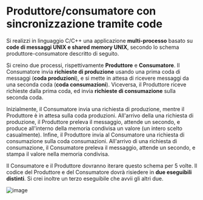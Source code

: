 # Produttore/consumatore con sincronizzazione tramite code

Si realizzi in linguaggio C/C++ una applicazione **multi-processo**
basato su **code di messaggi UNIX e shared memory UNIX**, secondo lo
schema produttore-consumatore descritto di seguito.

Si creino due processi, rispettivamente **Produttore** e
**Consumatore**. Il Consumatore invia **richieste di produzione** usando
una prima coda di messaggi (**coda produzioni**), e si mette in attesa
di ricevere messaggi da una seconda coda (**coda consumazioni**).
Viceversa, il Produttore riceve richieste dalla prima coda, ed invia
**richieste di consumazione** sulla seconda coda.

Inizialmente, il Consumatore invia una richiesta di produzione, mentre
il Produttore è in attesa sulla coda produzioni. All'arrivo della una
richiesta di produzione, il Produttore preleva il messaggio, attende un
secondo, e produce all'interno della memoria condivisa un valore (un
intero scelto casualmente). Infine, il Produttore invia al Consumatore
una richiesta di consumazione sulla coda consumazioni. All'arrivo di una
richiesta di consumazione, il Consumatore preleva il messaggio, attende
un secondo, e stampa il valore nella memoria condivisa.

Il Consumatore e il Produttore dovranno iterare questo schema per 5
volte. Il codice del Produttore e del Consumatore dovrà risiedere in
**due eseguibili distinti**. Si crei inoltre un terzo eseguibile che
avvii gli altri due.

![image](/images/ambiente_locale/code_messaggi/produttore-consumatore_con_sincronizzazione_tramite_code.png)
